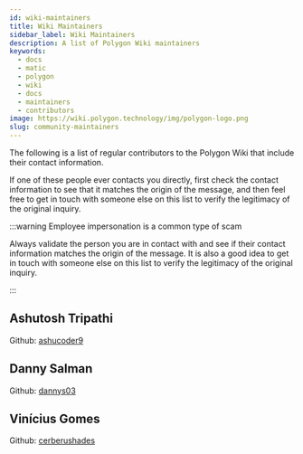 ```yaml
---
id: wiki-maintainers
title: Wiki Maintainers
sidebar_label: Wiki Maintainers
description: A list of Polygon Wiki maintainers
keywords:
  - docs
  - matic
  - polygon
  - wiki
  - docs
  - maintainers
  - contributors
image: https://wiki.polygon.technology/img/polygon-logo.png
slug: community-maintainers
---
```


The following is a list of regular contributors to the Polygon Wiki that include
their contact information.

If one of these people ever contacts you directly, first check the contact
information to see that it matches the origin of the message, and then feel free
to get in touch with someone else on this list to verify the legitimacy of the original
inquiry.

:::warning Employee impersonation is a common type of scam

Always validate the person you are in contact with and see if
their contact information matches the origin of the message.
It is also a good idea to get in touch with someone
else on this list to verify the legitimacy of the original inquiry.

:::

## Ashutosh Tripathi

Github: [ashucoder9](https://github.com/ashucoder9)

## Danny Salman

Github: [dannys03](https://github.com/DannyS03)

## Vinícius Gomes

Github: [cerberushades](https://github.com/cerberushades)
